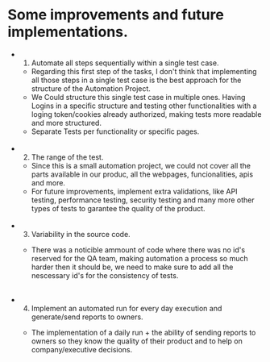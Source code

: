 # Some improvements and future implementations.

- 1. Automate all steps sequentially within a single test case.

  - Regarding this first step of the tasks, I don't think that implementing all those steps in a single test case is the best approach for the structure of the Automation Project.
  - We Could structure this single test case in multiple ones. Having Logins in a specific structure and testing other functionalities with a loging token/cookies already authorized, making tests more readable and more structured.
  - Separate Tests per functionality or specific pages.

  </br>

- 2. The range of the test.

  - Since this is a small automation project, we could not cover all the parts available in our produc, all the webpages, funcionalities, apis and more.
  - For future improvements, implement extra validations, like API testing, performance testing, security testing and many more other types of tests to garantee the quality of the product.

  </br>

- 3. Variability in the source code.

  - There was a noticible ammount of code where there was no id's reserved for the QA team, making automation a process so much harder then it should be, we need to make sure to add all the nescessary id's for the consistency of tests.

    </br>

- 4. Implement an automated run for every day execution and generate/send reports to owners.

  - The implementation of a daily run + the ability of sending reports to owners so they know the quality of their product and to help on company/executive decisions.

    </br>
